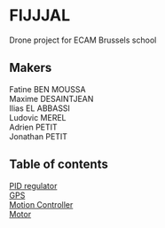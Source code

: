# FIJJJAL
Drone project for ECAM Brussels school

## Makers
Fatine BEN MOUSSA </br>
Maxime DESAINTJEAN </br>
Ilias EL ABBASSI </br>
Ludovic MEREL </br>
Adrien PETIT </br>
Jonathan PETIT </br>

## Table of contents
[PID regulator](./pid/README.md) </br>
[GPS](./gps/README.md)</br>
[Motion Controller](./motionController/README.md)</br>
[Motor](./motor/README.md)</br>


